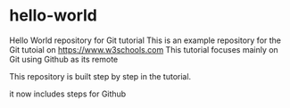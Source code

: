 # hello-world
Hello World repository for Git tutorial
This is an example repository for the Git tutoial on https://www.w3schools.com
This tutorial focuses mainly on Git using Github as its remote

This repository is built step by step in the tutorial. 

it now includes steps for Github
